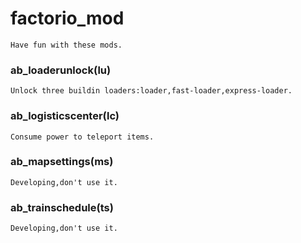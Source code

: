 # factorio_mod
    Have fun with these mods.

### ab_loaderunlock(lu)
    Unlock three buildin loaders:loader,fast-loader,express-loader.

### ab_logisticscenter(lc)
    Consume power to teleport items.

### ab_mapsettings(ms)
    Developing,don't use it.

### ab_trainschedule(ts)
    Developing,don't use it.